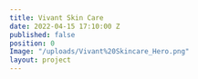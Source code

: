 ```yaml
---
title: Vivant Skin Care
date: 2022-04-15 17:10:00 Z
published: false
position: 0
Image: "/uploads/Vivant%20Skincare_Hero.png"
layout: project
---
```


